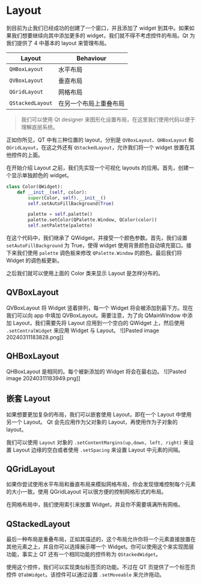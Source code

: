 # Layout

到目前为止我们已经成功的创建了一个窗口，并且添加了 widget 到其中。如果如果我们想要继续向其中添加更多的 widget，我们就不得不考虑控件的布局。Qt 为我们提供了 4 中基本的 layout 来管理布局。

| Layout        | Behaviour |
| ------------- | --------- |
| `QHBoxLayout` | 水平布局  |
| `QVBoxLayout` | 垂直布局  |
| `QGridLayout` | 网格布局  |
| `QStackedLayout`               |    在另一个布局上重叠布局       |

> 我们可以使用 Qt designer 来图形化设置布局，在这里我们使用代码以便于理解底层系统。

正如你所见，QT 中有三种位置的 layout，分别是 `QVBoxLayout`、`QHBoxLayout` 和 `QGridLayout`，在这之外还有 `QStackedLayout`，允许我们将一个 widget 放置在其他控件的上面。

在开始介绍 Layout 之前，我们先实现一个可视化 layouts 的应用。首先，创建一个显示单独颜色的 widget。
```python
class Color(QWidget):
	def __init__(self, color):
		super(Color, self).__init__()
		self.setAutoFillBackground(True)

		palette = self.palette()
		palette.setColor(QPalette.Window, QColor(color))
		self.setPalette(palette)
```
 在这个代码中，我们继承了 QWidget，并接受一个颜色参数。首先，我们设置 `setAutoFillBackground` 为 True，使得 widget 使用背景颜色自动填充窗口。接下来我们使用 `palette` 调色板来修改 `QPalette.Window` 的颜色。最后我们将 Widget 的调色板更新。

之后我们就可以使用上面的 Color 类来显示 Layout 是怎样分布的。

## QVBoxLayout

QVBoxLayout 将 Widget 竖着排列，每一个 Widget 将会被添加到最下方。现在我们可以向 app 中填加 QVBoxLayout。需要注意，为了向 QMainWindow 中添加 Layout，我们需要先将 Layout 应用到一个空白的 QWidget 上，然后使用 `.setCentralWidget` 来应用 Widget 与 Layout。
![[Pasted image 20240311183828.png]]

## QHBoxLayout

QHBoxLayout 是相同的。每个被新添加的 Widget 将会在最右边。
![[Pasted image 20240311183949.png]]
## 嵌套 Layout

如果想要更加复杂的布局，我们可以嵌套使用 Layout，即在一个 Layout 中使用另一个 Layout。 Qt 会先应用作为父对象的 Layout，再使用作为子对象的 layout。

我们可以使用 `Layout` 对象的 `.setContentMargins(up,down, left, right)` 来设置 Layout 边缘的空白或者使用 `.setSpacing` 来设置 Layout 中元素的间隔。

## QGridLayout

如果你尝试使用水平布局和垂直布局来模拟网格布局，你会发现很难控制每个元素的大小一致。使用 QGridLayout 可以很方便的控制网格形式的布局。

在网格布局中，我们使用索引来放置 Widget，并且你不需要填满所有网格。

## QStackedLayout

最后一种布局是重叠布局，正如其描述的，这个布局允许你将一个元素直接放置在其他元素之上，并且你可以选择展示哪一个 Widget。你可以使用这个来实现图层功能，事实上 QT 还有一个相同功能的控件称为 `QStackedWidget`。

使用这个控件，我们可以实现类似标签页的功能。不过在 QT 页提供了一个标签页控件 `QTabWidget`。该控件可以通过设置 `.setMoveable` 来允许拖动。